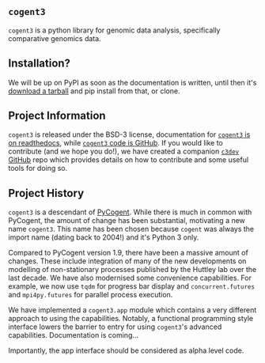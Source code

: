 ## `cogent3`

`cogent3` is a python library for genomic data analysis, specifically comparative genomics data.

## Installation?

We will be up on PyPI as soon as the documentation is written, until then it's [download a tarball](https://github.com/cogent3/cogent3) and pip install from that, or clone.

## Project Information

`cogent3` is released under the BSD-3 license, documentation for [`cogent3` is on readthedocs](https://cogent3.readthedocs.io/en/latest/), while [`cogent3` code is GitHub](https://github.com/cogent3/cogent3). If you would like to contribute (and we hope you do!), we have created a companion [`c3dev` GitHub](https://github.com/cogent3/c3dev) repo which provides details on how to contribute and some useful tools for doing so.

## Project History

`cogent3` is a descendant of [PyCogent](https://github.com/pycogent/pycogent.github.com). While there is much in common with PyCogent, the amount of change has been substantial, motivating a new name `cogent3`. This name has been chosen because `cogent` was always the import name (dating back to 2004!) and it's Python 3 only.

Compared to PyCogent version 1.9, there have been a massive amount of changes. These include integration of many of the new developments on modelling of non-stationary processes published by the Huttley lab over the last decade. We have also modernised some convenience capabilities. For example, we now use `tqdm` for progress bar display and `concurrent.futures` and `mpi4py.futures` for parallel process execution.

We have implemented a `cogent3.app` module which contains a very different approach to using the capabilities. Notably, a functional programming style interface lowers the barrier to entry for using `cogent3`'s advanced capabilities. Documentation is coming...

Importantly, the app interface should be considered as alpha level code.
